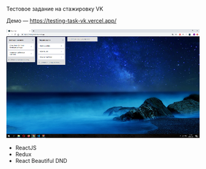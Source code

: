 Тестовое задание на стажировку VK 

Демо — https://testing-task-vk.vercel.app/

![Иллюстрация к проекту](https://github.com/EvgeniyBorisovish/Testing-task-VK/blob/main/ExampleApp.png)

- ReactJS
- Redux
- React Beautiful DND

